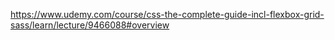 https://www.udemy.com/course/css-the-complete-guide-incl-flexbox-grid-sass/learn/lecture/9466088#overview
